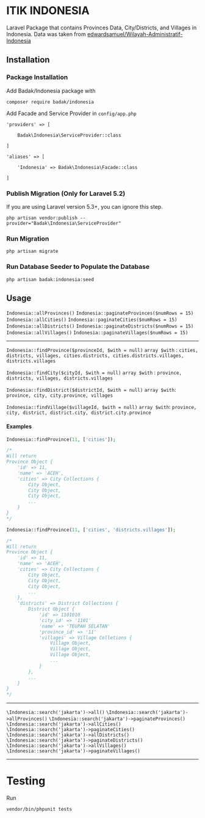 # ITIK INDONESIA

Laravel Package that contains Provinces Data, City/Districts, and Villages in Indonesia.
Data was taken from [edwardsamuel/Wilayah-Administratif-Indonesia](https://github.com/edwardsamuel/Wilayah-Administratif-Indonesia)

## Installation

### Package Installation

Add Badak/Indonesia package with

`composer require badak/indonesia`

Add Facade and Service Provider in `config/app.php`

```
'providers' => [

    Badak\Indonesia\ServiceProvider::class

]
```

```
'aliases' => [

    'Indonesia' => Badak\Indonesia\Facade::class

]
```

### Publish Migration (Only for Laravel 5.2)
If you are using Laravel version 5.3+, you can ignore this step.
```
php artisan vendor:publish --provider="Badak\Indonesia\ServiceProvider"
```

### Run Migration
```
php artisan migrate
```

### Run Database Seeder to Populate the Database
```
php artisan badak:indonesia:seed
```

## Usage

`Indonesia::allProvinces()`
`Indonesia::paginateProvinces($numRows = 15)`
`Indonesia::allCities()`
`Indonesia::paginateCities($numRows = 15)`
`Indonesia::allDistricts()`
`Indonesia::paginateDistricts($numRows = 15)`
`Indonesia::allVillages()`
`Indonesia::paginateVillages($numRows = 15)`

---

`Indonesia::findProvince($provinceId, $with = null)`
`array $with` : `cities, districts, villages, cities.districts, cities.districts.villages, districts.villages`

`Indonesia::findCity($cityId, $with = null)`
`array $with` : `province, districts, villages, districts.villages`

`Indonesia::findDistrict($districtId, $with = null)`
`array $with`: `province, city, city.province, villages`

`Indonesia::findVillage($villageId, $with = null)`
`array $with`: `province, city, district, district.city, district.city.province`

#### Examples

```php
Indonesia::findProvince(11, ['cities']);

/*
Will return
Province Object {
    'id' => 11,
    'name' => 'ACEH',
    'cities' => City Collections {
        City Object,
        City Object,
        City Object,
        ...
    }
}
*/

Indonesia::findProvince(11, ['cities', 'districts.villages']);

/*
Will return
Province Object {
    'id' => 11,
    'name' => 'ACEH',
    'cities' => City Collections {
        City Object,
        City Object,
        City Object,
        ...
    },
    'districts' => District Collections {
        District Object {
            'id' => 1101010
            'city_id' => '1101'
            'name' => 'TEUPAH SELATAN'
            'province_id' => '11'
            'villages' => Village Colletions {
                Village Object,
                Village Object,
                Village Object,
                ...
            }
        },
        ...
    }
}
*/
```

---

`\Indonesia::search('jakarta')->all()`
`\Indonesia::search('jakarta')->allProvinces()`
`\Indonesia::search('jakarta')->paginateProvinces()`
`\Indonesia::search('jakarta')->allCities()`
`\Indonesia::search('jakarta')->paginateCities()`
`\Indonesia::search('jakarta')->allDistricts()`
`\Indonesia::search('jakarta')->paginateDistricts()`
`\Indonesia::search('jakarta')->allVillages()`
`\Indonesia::search('jakarta')->paginateVillages()`

---

# Testing

Run

```
vendor/bin/phpunit tests
```
